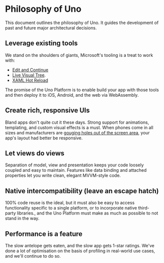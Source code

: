# Philosophy of Uno

This document outlines the philosophy of Uno. It guides the development of past and future major architectural decisions.

## Leverage existing tools

We stand on the shoulders of giants, Microsoft's tooling is a treat to work with:

- [Edit and Continue](https://docs.microsoft.com/en-us/visualstudio/debugger/edit-and-continue)
- [Live Visual Tree](https://docs.microsoft.com/en-us/visualstudio/debugger/inspect-xaml-properties-while-debugging).
- [XAML Hot Reload](https://docs.microsoft.com/en-us/visualstudio/debugger/xaml-hot-reload?view=vs-2019)

The promise of the Uno Platform is to enable build your app with those tools and then deploy it to iOS, Android, and the web via WebAssembly. 

## Create rich, responsive UIs

Bland apps don't quite cut it these days. Strong support for animations, templating, and custom visual effects is a must. When phones come in all sizes and manufacturers are [gouging holes out of the screen area](https://www.cnet.com/pictures/phones-with-notches/), your app's layout had better be responsive. 

## Let views do views

Separation of model, view and presentation keeps your code loosely coupled and easy to maintain. Features like data binding and attached properties let you write clean, elegant MVVM-style code. 

## Native intercompatibility (leave an escape hatch)

100% code reuse is the ideal, but it must also be easy to access functionality specific to a single platform, or to incorporate native third-party libraries., and the Uno Platform must make as much as possible to not stand in the way.

## Performance is a feature

The slow antelope gets eaten, and the slow app gets 1-star ratings. We've done a lot of optimisation on the basis of profiling in real-world use cases, and we'll continue to do so. 
